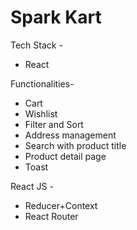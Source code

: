 # Spark Kart

Tech Stack - 
- React

Functionalities-

- Cart
- Wishlist
- Filter and Sort
- Address management
- Search with product title
- Product detail page
-  Toast

React JS -

- Reducer+Context
- React Router




